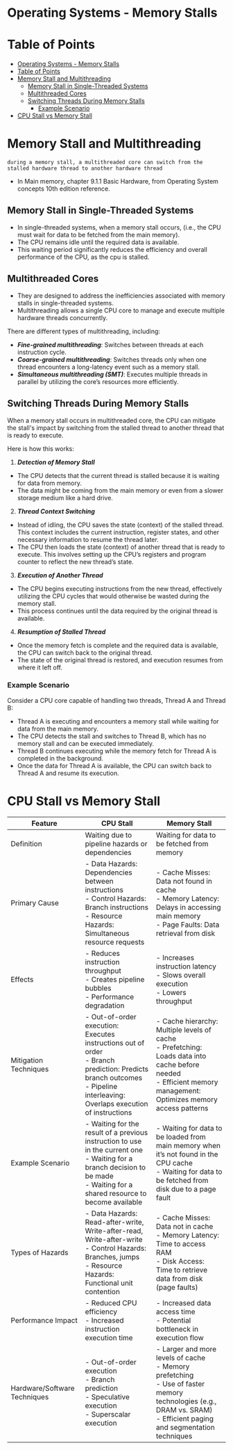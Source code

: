 # Operating Systems - Memory Stalls

# Table of Points
- [Operating Systems - Memory Stalls](#operating-systems---memory-stalls)
- [Table of Points](#table-of-points)
- [Memory Stall and Multithreading](#memory-stall-and-multithreading)
  - [Memory Stall in Single-Threaded Systems](#memory-stall-in-single-threaded-systems)
  - [Multithreaded Cores](#multithreaded-cores)
  - [Switching Threads During Memory Stalls](#switching-threads-during-memory-stalls)
    - [Example Scenario](#example-scenario)
- [CPU Stall vs Memory Stall](#cpu-stall-vs-memory-stall)

# Memory Stall and Multithreading
```
during a memory stall, a multithreaded core can switch from the stalled hardware thread to another hardware thread
```
- In Main memory, chapter 9.1.1 Basic Hardware, from Operating System concepts 10th edition reference.

## Memory Stall in Single-Threaded Systems
- In single-threaded systems, when a memory stall occurs, (i.e., the CPU must wait for data to be fetched from the main memory).
- The CPU remains idle until the required data is available.
- This waiting period significantly reduces the efficiency and overall performance of the CPU, as the cpu is stalled.

## Multithreaded Cores
- They are designed to address the inefficiencies associated with memory stalls in single-threaded systems.
- Multithreading allows a single CPU core to manage and execute multiple hardware threads concurrently.

There are different types of multithreading, including:
- ***Fine-grained multithreading***: Switches between threads at each instruction cycle.
- ***Coarse-grained multithreading***: Switches threads only when one thread encounters a long-latency event such as a memory stall.
- ***Simultaneous multithreading (SMT)***: Executes multiple threads in parallel by utilizing the core’s resources more efficiently.

## Switching Threads During Memory Stalls
When a memory stall occurs in multithreaded core, the CPU can mitigate the stall's impact by switching from the stalled thread to another thread that is ready to execute.

Here is how this works:
1. ***Detection of Memory Stall***
- The CPU detects that the current thread is stalled because it is waiting for data from memory.
- The data might be coming from the main memory or even from a slower storage medium like a hard drive.

2. ***Thread Context Switching***
- Instead of idling, the CPU saves the state (context) of the stalled thread. This context includes the current instruction, register states, and other necessary information to resume the thread later.
- The CPU then loads the state (context) of another thread that is ready to execute. This involves setting up the CPU’s registers and program counter to reflect the new thread’s state.

3. ***Execution of Another Thread***
- The CPU begins executing instructions from the new thread, effectively utilizing the CPU cycles that would otherwise be wasted during the memory stall.
- This process continues until the data required by the original thread is available.

4. ***Resumption of Stalled Thread***
- Once the memory fetch is complete and the required data is available, the CPU can switch back to the original thread.
- The state of the original thread is restored, and execution resumes from where it left off.


### Example Scenario
Consider a CPU core capable of handling two threads, Thread A and Thread B:
- Thread A is executing and encounters a memory stall while waiting for data from the main memory.
- The CPU detects the stall and switches to Thread B, which has no memory stall and can be executed immediately.
- Thread B continues executing while the memory fetch for Thread A is completed in the background.
- Once the data for Thread A is available, the CPU can switch back to Thread A and resume its execution.

# CPU Stall vs Memory Stall
Feature|	CPU Stall|	Memory Stall
|-|-|-|
Definition|	Waiting due to pipeline hazards or dependencies|	Waiting for data to be fetched from memory
Primary Cause|	- Data Hazards: Dependencies between instructions<br>- Control Hazards: Branch instructions<br>- Resource Hazards: Simultaneous resource requests	|- Cache Misses: Data not found in cache<br>- Memory Latency: Delays in accessing main memory<br>- Page Faults: Data retrieval from disk
Effects|	- Reduces instruction throughput<br>- Creates pipeline bubbles<br>- Performance degradation	|- Increases instruction latency<br>- Slows overall execution<br>- Lowers throughput
Mitigation Techniques|	- Out-of-order execution: Executes instructions out of order<br>- Branch prediction: Predicts branch outcomes<br>- Pipeline interleaving: Overlaps execution of instructions	|- Cache hierarchy: Multiple levels of cache<br>- Prefetching: Loads data into cache before needed<br>- Efficient memory management: Optimizes memory access patterns
Example Scenario|	- Waiting for the result of a previous instruction to use in the current one<br>- Waiting for a branch decision to be made<br>- Waiting for a shared resource to become available	|- Waiting for data to be loaded from main memory when it’s not found in the CPU cache<br>- Waiting for data to be fetched from disk due to a page fault
Types of Hazards|	- Data Hazards: Read-after-write, Write-after-read, Write-after-write<br>- Control Hazards: Branches, jumps<br>- Resource Hazards: Functional unit contention|	- Cache Misses: Data not in cache<br>- Memory Latency: Time to access RAM<br>- Disk Access: Time to retrieve data from disk (page faults)
Performance Impact|	- Reduced CPU efficiency<br>- Increased instruction execution time|	- Increased data access time<br>- Potential bottleneck in execution flow
Hardware/Software Techniques|	- Out-of-order execution<br>- Branch prediction<br>- Speculative execution<br>- Superscalar execution|	- Larger and more levels of cache<br>- Memory prefetching<br>- Use of faster memory technologies (e.g., DRAM vs. SRAM)<br>- Efficient paging and segmentation techniques